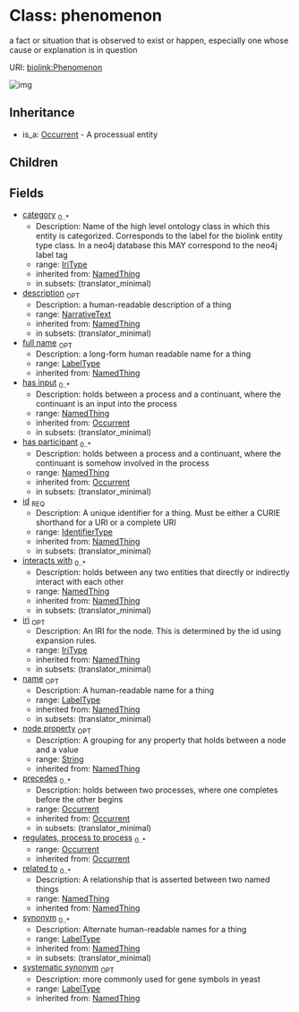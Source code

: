 # Class: phenomenon


a fact or situation that is observed to exist or happen, especially one whose cause or explanation is in question

URI: [biolink:Phenomenon](https://w3id.org/biolink/vocab/Phenomenon)

![img](http://yuml.me/diagram/nofunky;dir:TB/class/\[NamedThing]<filler(i)%200..1-%20\[Phenomenon|id(i):identifier_type;name(i):label_type%20%3F;category(i):iri_type%20*;node_property(i):string%20%3F;iri(i):iri_type%20%3F;synonym(i):label_type%20*;full_name(i):label_type%20%3F;description(i):narrative_text%20%3F;systematic_synonym(i):label_type%20%3F;creation_date(i):date%20%3F;update_date(i):date%20%3F;has_chemical_formula(i):chemical_formula_value%20%3F;aggregate_statistic(i):string%20%3F;interbase_coordinate(i):string%20%3F],%20\[OntologyClass]<has%20molecular%20consequence(i)%200..*-%20\[Phenomenon],%20\[NamedThing]<same%20as(i)%200..*-%20\[Phenomenon],%20\[NamedThing]<produces(i)%200..*-%20\[Phenomenon],%20\[Disease]<manifestation%20of(i)%200..*-%20\[Phenomenon],%20\[NamedThing]<derives%20from(i)%200..*-%20\[Phenomenon],%20\[NamedThing]<derives%20into(i)%200..*-%20\[Phenomenon],%20\[Occurrent]<capable%20of(i)%200..*-%20\[Phenomenon],%20\[Occurrent]<actively%20involved%20in(i)%200..*-%20\[Phenomenon],%20\[Occurrent]<participates%20in(i)%200..*-%20\[Phenomenon],%20\[NamedThing]<part%20of(i)%200..*-%20\[Phenomenon],%20\[NamedThing]<has%20part(i)%200..*-%20\[Phenomenon],%20\[NamedThing]<overlaps(i)%200..*-%20\[Phenomenon],%20\[NamedThing]<model%20of(i)%200..*-%20\[Phenomenon],%20\[NamedThing]<location%20of(i)%200..*-%20\[Phenomenon],%20\[NamedThing]<located%20in(i)%200..*-%20\[Phenomenon],%20\[NamedThing]<occurs%20in(i)%200..*-%20\[Phenomenon],%20\[NamedThing]<prevents(i)%200..*-%20\[Phenomenon],%20\[NamedThing]<causes(i)%200..*-%20\[Phenomenon],%20\[NamedThing]<contributes%20to(i)%200..*-%20\[Phenomenon],%20\[NamedThing]<predisposes(i)%200..*-%20\[Phenomenon],%20\[NamedThing]<affects%20risk%20for(i)%200..*-%20\[Phenomenon],%20\[NamedThing]<colocalizes%20with(i)%200..*-%20\[Phenomenon],%20\[NamedThing]<coexists%20with(i)%200..*-%20\[Phenomenon],%20\[NamedThing]<xenologous%20to(i)%200..*-%20\[Phenomenon],%20\[NamedThing]<orthologous%20to(i)%200..*-%20\[Phenomenon],%20\[NamedThing]<paralogous%20to(i)%200..*-%20\[Phenomenon],%20\[NamedThing]<homologous%20to(i)%200..*-%20\[Phenomenon],%20\[NamedThing]<disrupts(i)%200..*-%20\[Phenomenon],%20\[NamedThing]<negatively%20regulates(i)%200..*-%20\[Phenomenon],%20\[NamedThing]<positively%20regulates(i)%200..*-%20\[Phenomenon],%20\[NamedThing]<regulates(i)%200..*-%20\[Phenomenon],%20\[NamedThing]<affects(i)%200..*-%20\[Phenomenon],%20\[NamedThing]<physically%20interacts%20with(i)%200..*-%20\[Phenomenon],%20\[NamedThing]<interacts%20with(i)%200..*-%20\[Phenomenon],%20\[NamedThing]<related%20to(i)%200..*-%20\[Phenomenon],%20\[Occurrent]<negatively%20regulates,%20process%20to%20process(i)%200..*-%20\[Phenomenon],%20\[Occurrent]<positively%20regulates,%20process%20to%20process(i)%200..*-%20\[Phenomenon],%20\[Occurrent]<precedes(i)%200..*-%20\[Phenomenon],%20\[NamedThing]<has%20input(i)%200..*-%20\[Phenomenon],%20\[NamedThing]<has%20participant(i)%200..*-%20\[Phenomenon],%20\[Occurrent]<regulates,%20process%20to%20process(i)%200..*-%20\[Phenomenon],%20\[Occurrent]^-\[Phenomenon])
## Inheritance

 *  is_a: [Occurrent](Occurrent.md) - A processual entity
## Children

## Fields

 * [category](category.md)  <sub>0..*</sub>
    * Description: Name of the high level ontology class in which this entity is categorized. Corresponds to the label for the biolink entity type class. In a neo4j database this MAY correspond to the neo4j label tag
    * range: [IriType](IriType.md)
    * inherited from: [NamedThing](NamedThing.md)
    * in subsets: (translator_minimal)
 * [description](description.md)  <sub>OPT</sub>
    * Description: a human-readable description of a thing
    * range: [NarrativeText](NarrativeText.md)
    * inherited from: [NamedThing](NamedThing.md)
    * in subsets: (translator_minimal)
 * [full name](full_name.md)  <sub>OPT</sub>
    * Description: a long-form human readable name for a thing
    * range: [LabelType](LabelType.md)
    * inherited from: [NamedThing](NamedThing.md)
 * [has input](has_input.md)  <sub>0..*</sub>
    * Description: holds between a process and a continuant, where the continuant is an input into the process
    * range: [NamedThing](NamedThing.md)
    * inherited from: [Occurrent](Occurrent.md)
    * in subsets: (translator_minimal)
 * [has participant](has_participant.md)  <sub>0..*</sub>
    * Description: holds between a process and a continuant, where the continuant is somehow involved in the process
    * range: [NamedThing](NamedThing.md)
    * inherited from: [Occurrent](Occurrent.md)
    * in subsets: (translator_minimal)
 * [id](id.md)  <sub>REQ</sub>
    * Description: A unique identifier for a thing. Must be either a CURIE shorthand for a URI or a complete URI
    * range: [IdentifierType](IdentifierType.md)
    * inherited from: [NamedThing](NamedThing.md)
    * in subsets: (translator_minimal)
 * [interacts with](interacts_with.md)  <sub>0..*</sub>
    * Description: holds between any two entities that directly or indirectly interact with each other
    * range: [NamedThing](NamedThing.md)
    * inherited from: [NamedThing](NamedThing.md)
    * in subsets: (translator_minimal)
 * [iri](iri.md)  <sub>OPT</sub>
    * Description: An IRI for the node. This is determined by the id using expansion rules.
    * range: [IriType](IriType.md)
    * inherited from: [NamedThing](NamedThing.md)
    * in subsets: (translator_minimal)
 * [name](name.md)  <sub>OPT</sub>
    * Description: A human-readable name for a thing
    * range: [LabelType](LabelType.md)
    * inherited from: [NamedThing](NamedThing.md)
    * in subsets: (translator_minimal)
 * [node property](node_property.md)  <sub>OPT</sub>
    * Description: A grouping for any property that holds between a node and a value
    * range: [String](String.md)
    * inherited from: [NamedThing](NamedThing.md)
 * [precedes](precedes.md)  <sub>0..*</sub>
    * Description: holds between two processes, where one completes before the other begins
    * range: [Occurrent](Occurrent.md)
    * inherited from: [Occurrent](Occurrent.md)
    * in subsets: (translator_minimal)
 * [regulates, process to process](regulates_process_to_process.md)  <sub>0..*</sub>
    * range: [Occurrent](Occurrent.md)
    * inherited from: [Occurrent](Occurrent.md)
 * [related to](related_to.md)  <sub>0..*</sub>
    * Description: A relationship that is asserted between two named things
    * range: [NamedThing](NamedThing.md)
    * inherited from: [NamedThing](NamedThing.md)
 * [synonym](synonym.md)  <sub>0..*</sub>
    * Description: Alternate human-readable names for a thing
    * range: [LabelType](LabelType.md)
    * inherited from: [NamedThing](NamedThing.md)
    * in subsets: (translator_minimal)
 * [systematic synonym](systematic_synonym.md)  <sub>OPT</sub>
    * Description: more commonly used for gene symbols in yeast
    * range: [LabelType](LabelType.md)
    * inherited from: [NamedThing](NamedThing.md)
